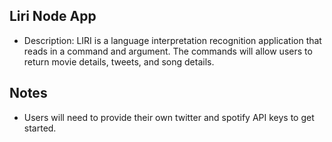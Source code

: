 ## Liri Node App

* Description: LIRI is a language interpretation recognition application that reads in a command and argument. The commands will allow
users to return movie details, tweets, and song details. 


## Notes

* Users will need to provide their own twitter and spotify API keys to get started. 